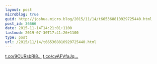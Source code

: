 ```yaml
---
layout: post
microblog: true
guid: http://joshua.micro.blog/2015/11/14/t665368810929725440.html
post_id: 36666
date: 2015-11-14T14:21:01+1100
lastmod: 2019-07-30T17:41:26+1100
type: post
url: /2015/11/14/t665368810929725440.html
---
```

[t.co/9CURsbRl8...](https://t.co/9CURsbRl8t) [t.co/cyAFVfaJq...](https://t.co/cyAFVfaJql)
